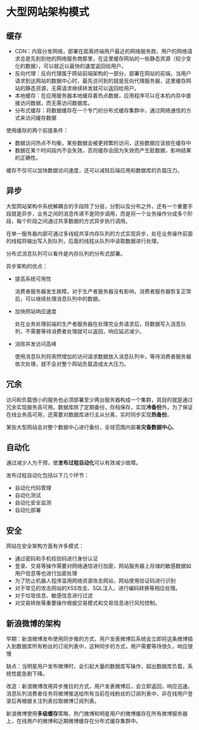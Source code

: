 # 大型网站架构模式
## 缓存

- CDN：内容分发网络，部署在距离终端用户最近的网络服务商，用户的网络请求总是先到到他的网络服务商那里，在这里缓存网站的一些静态资源（较少变化的数据），可以就近以最快的速度返回给用户。
- 反向代理：反向代理属于网站前端架构的一部分，部署在网站的前端，当用户请求到达网站的数据中心时，最先访问到的就是反向代理服务器，这里缓存网站的静态资源，无需请求继续转发就可以返回给用户。
- 本地缓存：在应用服务器本地缓存着热点数据，应用程序可以在本机内存中直接访问数据，而无需访问数据库。
- 分布式缓存：将数据缓存在一个专门的分布式缓存集群中，通过网络通信的方式来访问缓存数据

使用缓存的两个前提条件：
- 数据访问热点不均衡，某些数据会被更频繁的访问，这些数据应该放在缓存中
- 数据在某个时间段内不会失效，否则缓存会因为失效而产生脏数据，影响结果的正确性。

缓存不仅可以加快数据访问速度，还可以减轻后端应用和数据库的负载压力。

## 异步
大型网站架构中系统解耦合的手段除了分层，分割以及分布之外，还有一个重要手段就是异步，业务之间的消息传递不是同步调用，而是将一个业务操作分成多个阶段，每个阶段之间通过共享数据的方式异步执行调用。

在单一服务器内部可通过多线程共享内存队列的方式实现异步，处在业务操作前面的线程将输出写入到队列，后面的线程从队列中读取数据进行处理。

分布式消息队列可以看作是内存队列的分布式部署。

异步架构的优点：

- 提高系统可用性

  消费者服务器发生故障，对于生产者服务器没有影响，消费者服务器恢复正常后，可以继续处理消息队列中的数据。
  
- 加快网站响应速度

  处在业务处理前端的生产者服务器在处理完业务请求后，将数据写入消息队列，不需要等待消费者处理就可以返回，响应延迟减少。
  
- 消除并发访问高峰

  使用消息队列将突然增加的访问请求数据放入消息队列中，等待消费者服务器依次处理，就不会对整个网站负载造成太大压力。
  
## 冗余

  访问和负载很小的服务也必须部署至少两台服务器构成一个集群，其目的就是通过冗余实现服务高可用。数据库除了定期备份，存档保存，实现**冷备份**外，为了保证在线业务高可用，还需要对数据库进行主从分离，实时同步实现**热备份**。
  
  某些大型网站会对整个数据中心进行备份，全球范围内部署**灾备数据中心**。
  
## 自动化

  通过减少人为干预，使**发布过程自动化**可以有效减少故障。
  
  发布过程自动化包括以下几个环节：
  
  - 自动化代码管理
  - 自动化测试
  - 自动化安全监测
  - 自动化部署
  
## 安全

  网站在安全架构方面有许多模式：
  
  - 通过密码和手机校验码进行身份认证
  - 登录、交易等操作需要对网络通信进行加密，网站服务器上存储的敏感数据如用户信息等也进行加密处理
  - 为了防止机器人程序滥用网络资源攻击网站，网站使用验证码进行识别
  - 对于常见的攻击网站的XSS攻击、SQL注入，进行编码转换等相应处理。
  - 对于垃圾信息、敏感信息进行过滤
  - 对交易转账等重要操作根据交易模式和交易信息进行风险控制。
  
 ## 新浪微博的架构
  早期：新浪微博发布使用同步推的方式，用户发表微博后系统会立即将这条微博插入到数据库所有粉丝的订阅列表中，这种同步的方式，用户需要等待很久，响应很慢
  
  缺点：当明星用户发布微博时，会引起大量的数据库写操作，超出数据库负载，系统性能急剧下降。
  
  改造：新浪微博改用异步推拉的方式，用户发表微博后，会立即返回，响应迅速。消息队列消费者任务将微博推送给所有当前在线粉丝的订阅列表中，非在线用户登录后再根据关注列表拉取微博订阅列表。
  
  新浪微博使用**多级缓存**策略，热门微博和明星用户的微博缓存在所有微博服务器上，在线用户的微博和近期微博缓存在分布式缓存集群中。
